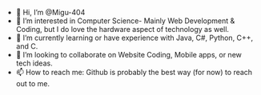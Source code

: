 - 👋 Hi, I’m @Migu-404
- 👀 I’m interested in Computer Science- Mainly Web Development & Coding, but I do love the hardware aspect of technology as well.
- 🌱 I’m currently learning or have experience with Java, C#, Python, C++, and C.
- 💞️ I’m looking to collaborate on Website Coding, Mobile apps, or new tech ideas.
- 📫 How to reach me: Github is probably the best way (for now) to reach out to me.

<!---
Migu-404/Migu-404 is a ✨ special ✨ repository because its `README.md` (this file) appears on your GitHub profile.
You can click the Preview link to take a look at your changes.
--->
